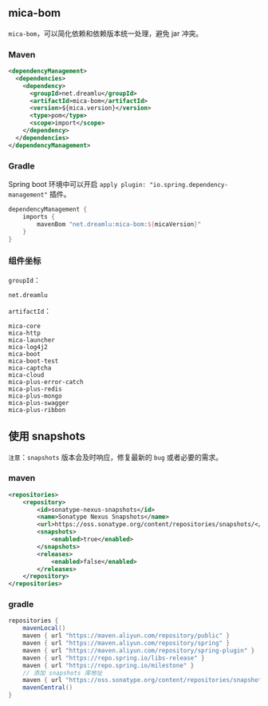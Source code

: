 ## mica-bom
`mica-bom`，可以简化依赖和依赖版本统一处理，避免 jar 冲突。

### Maven
```xml
<dependencyManagement> 
  <dependencies> 
    <dependency> 
      <groupId>net.dreamlu</groupId>
      <artifactId>mica-bom</artifactId>
      <version>${mica.version}</version>
      <type>pom</type>
      <scope>import</scope> 
    </dependency> 
  </dependencies> 
</dependencyManagement>
```

### Gradle
Spring boot 环境中可以开启 `apply plugin: "io.spring.dependency-management"` 插件。

```groovy
dependencyManagement {
    imports {
        mavenBom "net.dreamlu:mica-bom:${micaVersion}"
    }
}
```

### 组件坐标
`groupId`：
```text
net.dreamlu
```

`artifactId`：
```text
mica-core
mica-http
mica-launcher
mica-log4j2
mica-boot
mica-boot-test
mica-captcha
mica-cloud
mica-plus-error-catch
mica-plus-redis
mica-plus-mongo
mica-plus-swagger
mica-plus-ribbon
```

## 使用 snapshots

`注意`：`snapshots` 版本会及时响应，修复最新的 `bug` 或者必要的需求。

### maven
```xml
<repositories>
    <repository>
        <id>sonatype-nexus-snapshots</id>
        <name>Sonatype Nexus Snapshots</name>
        <url>https://oss.sonatype.org/content/repositories/snapshots/</url>
        <snapshots>
            <enabled>true</enabled>
        </snapshots>
        <releases>
            <enabled>false</enabled>
        </releases>
    </repository>
</repositories>
```

### gradle

```groovy
repositories {
    mavenLocal()
    maven { url "https://maven.aliyun.com/repository/public" }
    maven { url "https://maven.aliyun.com/repository/spring" }
    maven { url "https://maven.aliyun.com/repository/spring-plugin" }
    maven { url "https://repo.spring.io/libs-release" }
    maven { url "https://repo.spring.io/milestone" }
    // 添加 snapshots 库地址
    maven { url "https://oss.sonatype.org/content/repositories/snapshots" }
    mavenCentral()
}
```